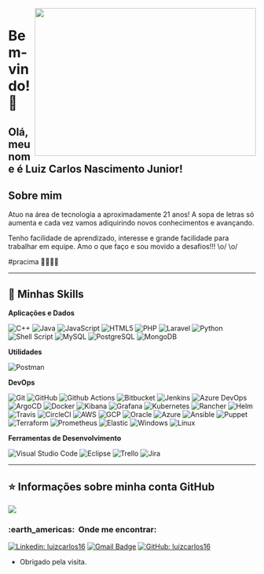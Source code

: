 <img align="right" width="450" height="300" src="https://cdn.faun.dev/prod/media/public/original_images/devOps-cloud-native.gif">
 
# Bem-vindo! 👋
 
##  Olá, meu nome é  <strong>Luiz Carlos Nascimento Junior!</strong> 
 
## Sobre mim

Atuo na área de tecnologia a aproximadamente 21 anos!
A sopa de letras só aumenta e cada vez vamos adiquirindo novos conhecimentos e avançando.

Tenho facilidade de aprendizado, interesse e grande facilidade para trabalhar em equipe. 
Amo o que faço e sou movido a desafios!!! \o/ \o/

#pracima 🚀🚀🚀🚀

----

## 🚀 Minhas Skills

**Aplicações e Dados**

  ![C++](https://img.shields.io/badge/-C++-333333?style=flat&logo=C%2B%2B&logoColor=00599C)
  ![Java](https://img.shields.io/badge/-Java-333333?style=flat&logo=Java&logoColor=007396)
  ![JavaScript](https://img.shields.io/badge/-JavaScript-333333?style=flat&logo=javascript)
  ![HTML5](https://img.shields.io/badge/-HTML5-333333?style=flat&logo=HTML5)
  ![PHP](https://img.shields.io/badge/PHP-333333?style=flat&logo=php)
  ![Laravel](https://img.shields.io/badge/Laravel-333333?style=flat&logo=laravel)
  ![Python](https://img.shields.io/badge/Python-333333?style=flat&logo=python)
  ![Shell Script](https://img.shields.io/badge/Shell_Script-333333?style=flat&logo=gnu-bash)
  ![MySQL](https://img.shields.io/badge/-MySQL-333333?style=flat&logo=mysql)
  ![PostgreSQL](https://img.shields.io/badge/PostgreSQL-333333?style=flat&logo=postgresql)
  ![MongoDB](https://img.shields.io/badge/MongoDB-333333?style=flat&logo=mongodb)
  

**Utilidades**

  ![Postman](https://img.shields.io/badge/-Postman-333333?style=flat&logo=postman)

**DevOps**

  ![Git](https://img.shields.io/badge/-Git-333333?style=flat&logo=git)
  ![GitHub](https://img.shields.io/badge/-GitHub-333333?style=flat&logo=github)
  ![Github Actions](https://img.shields.io/badge/GitHub_Actions-333333?style=flat&logo=github-actions)
  ![Bitbucket](https://img.shields.io/badge/-Bitbucket-333333?style=flat&logo=bitbucket)
  ![Jenkins](https://img.shields.io/badge/Jenkins-333333?style=flat&logo=jenkins)
  ![Azure DevOps](https://img.shields.io/badge/Azure_DevOps-333333?style=flat&logo=azure-devops)
  ![ArgoCD](https://img.shields.io/badge/Argo%20CD-333333?style=flat&logo=argo)
  ![Docker](https://img.shields.io/badge/-Docker-333333?style=flat&logo=docker)
  ![Kibana](https://img.shields.io/badge/Kibana-333333?style=flat&logo=Kibana)
  ![Grafana](https://img.shields.io/badge/Grafana-333333?style=flat&logo=grafana)
  ![Kubernetes](https://img.shields.io/badge/Kubernetes-333333?style=flat&logo=kubernetes)
  ![Rancher](https://img.shields.io/badge/Rancher-333333?style=flat&logo=rancher)
  ![Helm](https://img.shields.io/badge/Helm-333333?style=flat&logo=Helm)
  ![Travis](https://img.shields.io/badge/-Travis-333333?style=flat&logo=travis)
  ![CircleCI](https://img.shields.io/badge/CircleCI-333333?style=flat&logo=circleci)
  ![AWS](https://img.shields.io/badge/Amazon_AWS-333333?style=flat&logo=aws)
  ![GCP](https://img.shields.io/badge/Google_Cloud-333333?style=flat&logo=google-cloud)
  ![Oracle](https://img.shields.io/badge/Oracle-333333?style=flat&logo=oracle)
  ![Azure](https://img.shields.io/badge/Microsoft_Azure-333333?style=flat&logo=microsoft-azure)
  ![Ansible](https://img.shields.io/badge/Ansible-333333?style=flat&logo=ansible)
  ![Puppet](https://img.shields.io/badge/Puppet-333333?style=flat&logo=puppet)
  ![Terraform](https://img.shields.io/badge/Terraform-333333?style=flat&logo=terraform)
  ![Prometheus](https://img.shields.io/badge/Prometheus-333333?style=flat&logo=prometheus)
  ![Elastic](https://img.shields.io/badge/Elastic-333333?style=flat&logo=elastic)
  ![Windows](https://img.shields.io/badge/Windows-333333?style=flat&logo=windows)
  ![Linux](https://img.shields.io/badge/Linux-333333?style=flat&logo=linux)

**Ferramentas de Desenvolvimento**

  ![Visual Studio Code](https://img.shields.io/badge/-Visual%20Studio%20Code-333333?style=flat&logo=visual-studio-code&logoColor=007ACC)
  ![Eclipse](https://img.shields.io/badge/-Eclipse-333333?style=flat&logo=eclipse-ide&logoColor=2C2255)
  ![Trello](https://img.shields.io/badge/-Trello-333333?style=flat&logo=trello&logoColor=007ACC)
  ![Jira](https://img.shields.io/badge/Jira-333333?style=flat&logo=Jira)

  
---


## ⭐ Informações sobre minha conta GitHub
<img align='center' src="https://github-readme-stats.vercel.app/api?username=luizcarlos16&show_icons=true&title_color=FFA500&text_color=af552e&icon_color=FFFF00&bg_color=1C1C1C&cache_seconds=2300">

<h3> :earth_americas: &nbsp;Onde me encontrar: </h3> 

[![Linkedin: luizcarlos16](https://img.shields.io/badge/-luizcarlos16-blue?style=flat-square&logo=Linkedin&logoColor=white&link=https://linkedin.com/in/luizcarlos16)](https://linkedin.com/in/luizcarlos16)
[![Gmail Badge](https://img.shields.io/badge/-luiz.carlos.nascimento.jr@gmail.com-c14438?style=flat-square&logo=Gmail&logoColor=white&link=mailto:luiz.carlos.nascimento.jr@gmail.com)](mailto:luiz.carlos.nascimento.jr@gmail.com)
[![GitHub: luizcarlos16](https://img.shields.io/github/followers/VanessaSwerts?label=follow&style=social)](https://github.com/luizcarlos16)

 
- Obrigado pela visita. 
